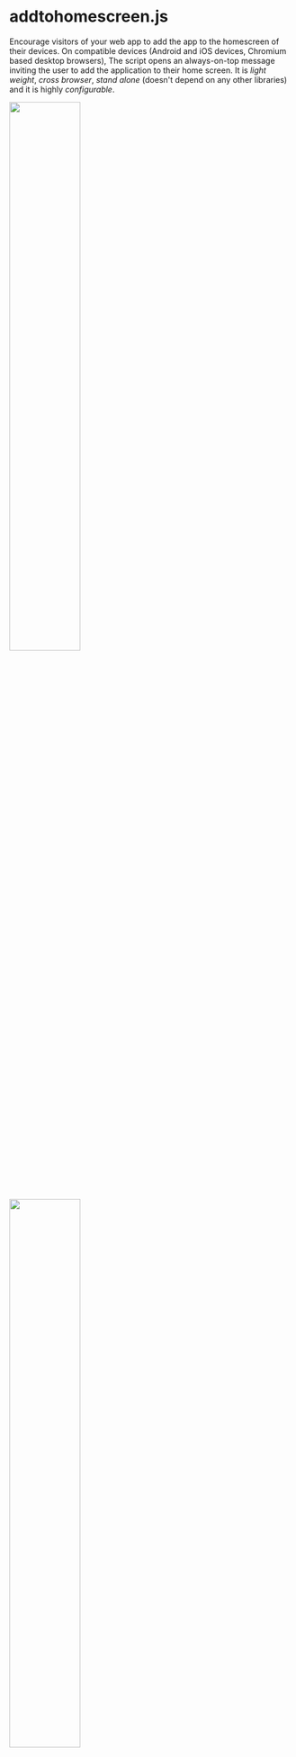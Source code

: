 # addtohomescreen.js

Encourage visitors of your web app to add the app to the homescreen of their devices.
On compatible devices (Android and iOS devices, Chromium based desktop browsers), 
The script opens an always-on-top message inviting the user to add the application to their home screen.
It is *light weight*, *cross browser*, *stand alone* (doesn't depend on any other libraries) and it is highly *configurable*.

<img src="https://av01d.github.io/addtohomescreen.js/img/screenshot-android.png" width="50%">
<img src="https://av01d.github.io/addtohomescreen.js/img/screenshot-ios.png" width="50%">

On iOS devices (iPhone, iPad), it explains visitors how to add the App to their homescreen: "To add this web app to the home screen: tap `arrow box icon` and then *Add to Home Screen*".
On Chromium-based browsers on desktop and Android, including Google Chrome, Samsung Internet, and Microsoft Edge, it shows the message "Add this web app to my home screen". Users can click that message to actually install the app on their home screen.

## [Live Demo](https://av01d.github.io/addtohomescreen.js/index.html)

## Table of contents
- [Features](#features)
- [Demo](#demo)
- [Getting started](#getting-started)
- [Options](#options)
- [Methods](#methods)
- [Browser support](#browser-support)

## Features

- Shows 'install this web app to my home screen' message, either on top or bottom of the screen
- Native install banner on Android and Chromium-based desktop browsers.
- On iOS, explains visitors how to add the App to their homescreen.
- Supports 23 languages.
- Uses localStorage for storing user session.
- Comes with extensive debugging and logging options.
- Layout configurable through CSS.

## Demo

[Live demo](https://av01d.github.io/addtohomescreen.js/index.html).

## Getting started

### Installation

Add the following lines to the `<head>` of your document.

```html
<link href="/path/to/dist/addtohomescreen.min.css" rel="stylesheet">
<script src="/path/to/dist/addtohomscreen.js.min.js"></script>

```

### prerequisites

In order to be able to install a website or web app as a standalone Progressive Web App, there are some requirements.
For Chromium-based browsers on desktop and Android, including Google Chrome, Samsung Internet, and Microsoft Edge, these requirements are:

- Serving the web app over HTTPS.
- A web app manifest (`<link href="manifest.json" rel="manifest">`).
- A registered service worker.

### Usage

#### Syntax
```js
addToHomescreen.([options]);
```

- **options** (optional)
  - Type: `Object`
  - The options for the component. See available [options](#options).

#### Example


```js
const ath = addToHomescreen({
	appId: 'my-web-app',
	// debug: true,
	// lang: 'nl_nl',
	logging: true,
	position: 'bottom',
	allowOptout: false,
	showAppIcon: true,
	displayDelay: 0, // In seconds
	maxDisplayCount: 99,
	pauseBetweenDisplays: 0, // In minutes
	skipFirstVisit: true,
	onInstall: () => {
		console.log('onInstall event');
	},
	onShow: () => {
		console.log('onShow event');
	},
	onHide: () => {
		console.log('onHide event');
	},
	onCancel: () => {
		console.log('onCancel event');
	},
	onCanInstall: (e) => {
		console.log('onCanInstall event');
	}
});

```

The pwa-install-overlay automatically appears on screen, depending on the options provided. If `logging` equals `true`, your console will show what's happening and when/why the pwa-install-overlay was(n't) shown.

[⬆ back to top](#table-of-contents)

## Options

The addtohomescreen component expects a single argument, an options object that you can customise.

### appId

- Type: `String`
- Default: `a2hs`

You can have multiple instances of addtohomesscreen on the same domain by setting a different `appId` for each installation.
The `appId` is used as key for local storage.

### logging

- Type: `Boolean`
- Default: `true`

There are many factors that determine whether the pwa-install-overlay appears or not. Enabling `logging` makes it very clear, through `console.log` messages what's going on.

### debug

- Type: `Boolean`
- Default: `true`

The pwa-install-overlay only appears on compatible platforms. By setting `debug` to `true`, you force the overlay to appear on all browsers and platforms. (Please note: clicking the _install as pwa_ message won't actually install anything on non-supported browsers).

### position

- Type: `String`
- Default: `bottom`
- Options: `top`, `bottom`

Whether to show the pwa-install-overlay on top or on the bottom of the screen.

### lang

- Type: `String`
- Default: `undefined`
- Options: `en_us`, `cs_cs`, `de_de`, `da_dk`, `el_gr`, `es_es`, `fi_fi`, `fr_fr`, `he_il`, `hu_hu`, `it_it`, `ja_jp`, `ko_kr`, `nb_no`, `pt_br`, `pt_pt`, `nl_nl`, `ru_ru`, `sk_sk`, `sv_se`, `tr_tr`, `uk_ua`, `zh_cn`

By default, this addtohomescreen script will show the pwa-install-overlay in the language it detects from the browser.
If you want to override this behavior, you can supply a `lang` configuration option.

### allowOptout

- Type: `Boolean`
- Default: `true`

When users click the `close` icon in the overlay, they will never see the pwa-install-overlay again. Also, when they click the *install* button, then click `Cancel` instead of `Install`, they will never see the pwa-install-overlay overlay again.

### showAppIcon

- Type: `Boolean`
- Default: `true`

Whether or not to show the app's icon in the pwa-install-overlay. This icon is extracted from the `<link rel="shortcut icon">` tag (Android/Chromium) or `<link rel="apple-touch-icon">` (iOS).

### displayDelay

- Type: `Number`
- Default: `1`
- Unit: `seconds`

How many seconds to wait before the pwa-install-overlay is displayed to the user.

### maxDisplayCount

- Type: `Number`
- Default: `3`

Absolute maximum number of times the pwa-install-overlay will be shown to a user (0 = no limit).

### pauseBetweenDisplays

- Type: `Number`
- Default: `1440`
- Unit: `minutes`

The amount of minutes before the message is shown to the user again. By default it's set to 1440, meaning that we will be showing the message only once per day.

### onShow

- Type: `function`
- Default: `undefined`

Callback function to be executed when the pwa-install-overlay is shown.

### onHide

- Type: `function`
- Default: `undefined`

Callback function to be executed when the pwa-install-overlay is hidden/dismissed.

### onInstall

- Type: `function`
- Default: `undefined`

This callback is called when the user saw the native install-as-webapp prompt, and clicked `Install`.
This callback will only be called on Android devices and in Chromium based browsers (not on iOS).

### onCancel

- Type: `function`
- Default: `undefined`

This callback is called when the user saw the native install-as-webapp prompt, and clicked `Cancel`.
This callback will only be called on Android devices and in Chromium based browsers (not on iOS).

### onCanInstall

- Type: `function`
- Default: `undefined`

This callback is called when the user's browser is capable of adding webapps to the homepage by means of the `beforeinstallprompt` event.
Example use: Display a "install this webapp" icon somewhere on the page, outside the install-as-webapp overlay. See [example](https://av01d.github.io/addtohomescreen.js/index.html).


[⬆ back to top](#table-of-contents)

## Methods

### reset

Resets the user's session (removes the localStorage item).
```js
const ath = addToHomescreen({...});
ath.reset();
````

### setDict

Override a word in the default dictionary.

```js
const ath = addToHomescreen({...});
ath.setDict('en_us', 'native', 'Add this awesome game to my home screen.');
````

[⬆ back to top](#table-of-contents)

## Real world examples

The addtohomescreen.js component is used in all HTML5 games found on [HTMLgames.com](https://www.htmlgames.com/).

[⬆ back to top](#table-of-contents)

## Donations

If you like what I've made here, you can sponsor me with a donation. Thank you so much!

[![](https://www.paypalobjects.com/en_US/i/btn/btn_donateCC_LG.gif)](https://www.paypal.com/cgi-bin/webscr?cmd=_s-xclick&hosted_button_id=VUVAC8EA3X468)

[⬆ back to top](#table-of-contents)

## License

This plugin is released under the MIT license. It is simple and easy to understand and places almost no restrictions on what you can do with the code.
[More Information](http://en.wikipedia.org/wiki/MIT_License)

The development of this component was funded by [Zygomatic](https://www.zygomatic.nl/).

[⬆ back to top](#table-of-contents)


